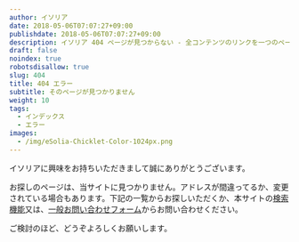 ```yaml
---
author: イソリア
date: 2018-05-06T07:07:27+09:00
publishdate: 2018-05-06T07:07:27+09:00
description: イソリア 404 ページが見つからない - 全コンテンツのリンクを一つのページに
draft: false
noindex: true
robotsdisallow: true
slug: 404
title: 404 エラー
subtitle: そのページが見つかりません
weight: 10
tags:
  - インデックス
  - エラー
images:
  - /img/eSolia-Chicklet-Color-1024px.png
---
```


イソリアに興味をお持ちいただきまして誠にありがとうございます。

お探しのページは、当サイトに見つかりません。アドレスが間違ってるか、変更されている場合もあります。下記の一覧からお探しいただくか、本サイトの[検索機能](/search)又は、[一般お問い合わせフォーム](/info-request/)からお問い合わせください。

ご検討のほど、どうぞよろしくお願いします。


